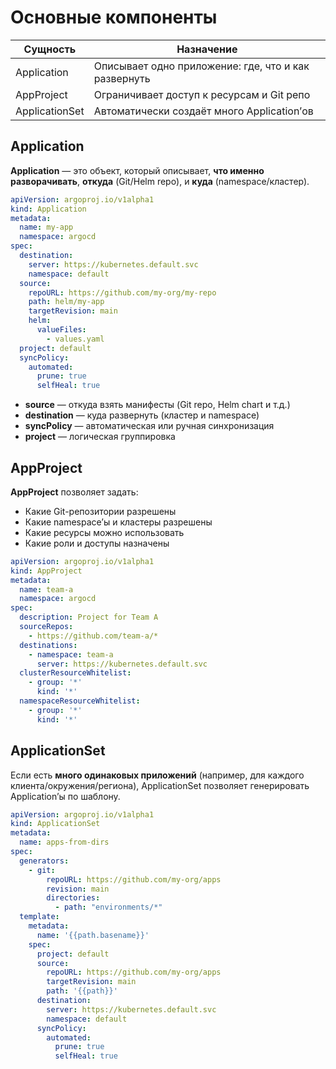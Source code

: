# Основные компоненты
| **Сущность**   | **Назначение**                                       |
| -------------- | ---------------------------------------------------- |
| Application    | Описывает одно приложение: где, что и как развернуть |
| AppProject     | Ограничивает доступ к ресурсам и Git репо            |
| ApplicationSet | Автоматически создаёт много Application’ов           |
## Application

**Application** — это объект, который описывает, **что именно разворачивать**, **откуда** (Git/Helm repo), и **куда** (namespace/кластер).

```yaml
apiVersion: argoproj.io/v1alpha1
kind: Application
metadata:
  name: my-app
  namespace: argocd
spec:
  destination:
    server: https://kubernetes.default.svc
    namespace: default
  source:
    repoURL: https://github.com/my-org/my-repo
    path: helm/my-app
    targetRevision: main
    helm:
      valueFiles:
        - values.yaml
  project: default
  syncPolicy:
    automated:
      prune: true
      selfHeal: true
```

- **source** — откуда взять манифесты (Git repo, Helm chart и т.д.)
- **destination** — куда развернуть (кластер и namespace)
- **syncPolicy** — автоматическая или ручная синхронизация
- **project** — логическая группировка

## AppProject

**AppProject** позволяет задать:
- Какие Git-репозитории разрешены
- Какие namespace’ы и кластеры разрешены
- Какие ресурсы можно использовать
- Какие роли и доступы назначены

```yaml
apiVersion: argoproj.io/v1alpha1
kind: AppProject
metadata:
  name: team-a
  namespace: argocd
spec:
  description: Project for Team A
  sourceRepos:
    - https://github.com/team-a/*
  destinations:
    - namespace: team-a
      server: https://kubernetes.default.svc
  clusterResourceWhitelist:
    - group: '*'
      kind: '*'
  namespaceResourceWhitelist:
    - group: '*'
      kind: '*'
```

## **ApplicationSet**

Если есть **много одинаковых приложений** (например, для каждого клиента/окружения/региона), ApplicationSet позволяет генерировать Application’ы по шаблону.

```yaml
apiVersion: argoproj.io/v1alpha1
kind: ApplicationSet
metadata:
  name: apps-from-dirs
spec:
  generators:
    - git:
        repoURL: https://github.com/my-org/apps
        revision: main
        directories:
          - path: "environments/*"
  template:
    metadata:
      name: '{{path.basename}}'
    spec:
      project: default
      source:
        repoURL: https://github.com/my-org/apps
        targetRevision: main
        path: '{{path}}'
      destination:
        server: https://kubernetes.default.svc
        namespace: default
      syncPolicy:
        automated:
          prune: true
          selfHeal: true
```